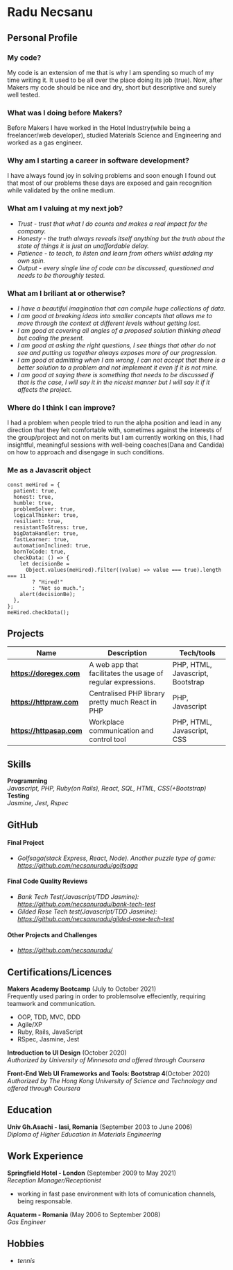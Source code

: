 # Radu Necsanu

## Personal Profile
### My code?
My code is an extension of me that is why I am spending so much of my time writing it. It used to be all over the place doing its job (true). Now, after Makers my code should be nice and dry, short but descriptive and surely well tested.

### What was I doing before Makers?
Before Makers I have worked in the Hotel Industry(while being a freelancer/web developer), studied Materials Science and Engineering and worked as a gas engineer.

### Why am I starting a career in software development?
I have always found joy in solving problems and soon enough I found out that most of our problems these days are exposed and gain recognition while validated by the online medium.

### What am I valuing at my next job?
* _Trust - trust that what I do counts and makes a real impact for the company._<br />
* _Honesty - the truth always reveals itself anything but the truth about the state of things it is just an unaffordable delay._<br />
* _Patience - to teach, to listen and learn from others whilst adding my own spin._<br />
* _Output - every single line of code can be discussed, questioned and needs to be thoroughly tested._<br />

### What am I briliant at or otherwise?
* _I have a beautiful imagination that can compile huge collections of data._<br />
* _I am good at breaking ideas into smaller concepts that allows me to move through the context at different levels without getting lost._<br />
* _I am good at covering all angles of a proposed solution thinking ahead but coding the present._<br />
* _I am good at asking the right questions, I see things that other do not see and putting us together always exposes more of our progression._<br />
* _I am good at admitting when I am wrong, I can not accept that there is a better solution to a problem and not implement it even if it is not mine._<br />
* _I am good at saying there is something that needs to be discussed if that is the case, I will say it in the niceist manner but I will say it if it affects the project._<br />

### Where do I think I can improve?
I had a problem when people tried to run the alpha position and lead in any direction that they felt comfortable with, sometimes against the interests of the group/project and not on merits but I am currently working on this, I had insightful,  meaningful sessions with well-being coaches(Dana and Candida) on how to approach and disengage in such conditions.

### Me as a Javascrit object
```
const meHired = {
  patient: true,
  honest: true,
  humble: true,
  problemSolver: true,
  logicalThinker: true,
  resilient: true,
  resistantToStress: true,
  bigDataHandler: true,
  fastLearner: true,
  automationInclined: true,
  bornToCode: true,
  checkData: () => {
    let decisionBe =
      Object.values(meHired).filter((value) => value === true).length === 11
        ? "Hired!"
        : "Not so much.";
    alert(decisionBe);
  },
};
meHired.checkData();

```

## Projects 
| Name                         | Description       | Tech/tools        |
| ---------------------------- | ----------------- | ----------------- |
| **https://doregex.com** | A web app that facilitates the usage of regular expressions. | PHP, HTML, Javascript, Bootstrap |
| **https://httpraw.com** | Centralised PHP library pretty much React in PHP| PHP, Javascript |
| **https://httpasap.com** | Workplace communication and control tool | PHP, HTML, Javascript, CSS |

## Skills
**Programming**<br />
_Javascript, PHP, Ruby(on Rails), React, SQL, HTML, CSS(+Bootstrap)_<br />
**Testing**<br />
_Jasmine, Jest, Rspec_

## GitHub
#### Final Project
 - _Golfsaga(stack Express, React, Node). Another puzzle type of game: https://github.com/necsanuradu/golfsaga_
#### Final Code Quality Reviews
- _Bank Tech Test(Javascript/TDD Jasmine): https://github.com/necsanuradu/bank-tech-test_
- _Gilded Rose Tech test(Javascript/TDD Jasmine): https://github.com/necsanuradu/gilded-rose-tech-test_
#### Other Projects and Challenges
- _https://github.com/necsanuradu/_

## Certifications/Licences
**Makers Academy Bootcamp** (July to October 2021)<br />
Frequently used paring in order to problemsolve effeciently, requiring teamwork and communication.
- OOP, TDD, MVC, DDD
- Agile/XP
- Ruby, Rails, JavaScript
- RSpec, Jasmine, Jest

**Introduction to UI Design** (October 2020)<br />
_Authorized by University of Minnesota and offered through Coursera_

**Front-End Web UI Frameworks and Tools: Bootstrap 4**(October 2020)<br />
_Authorized by The Hong Kong University of Science and Technology and offered through Coursera_

## Education
**Univ Gh.Asachi - Iasi, Romania** (September 2003 to June 2006)<br />
_Diploma of Higher Education in Materials Engineering_

## Work Experience
**Springfield Hotel - London** (September 2009 to May 2021) <br />
_Reception Manager/Receptionist_
- working in fast pase environment with lots of comunication channels, being responsable.

**Aquaterm - Romania** (May 2006 to September 2008)<br />
_Gas Engineer_

## Hobbies
* _tennis_
